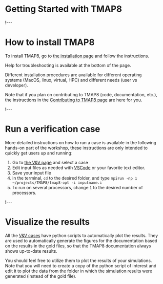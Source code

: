 # Getting Started with TMAP8

!---

# How to install TMAP8

To install TMAP8, go to [the installation page](installation.md) and follow the instructions.

Help for troubleshooting is available at the bottom of the page.

Different installation procedures are available for different operating systems (MacOS, linux, virtual, HPC) and different needs (user vs developer).

Note that if you plan on contributing to TMAP8 (code, documentation, etc.), the instructions in the [Contributing to TMAP8 page](getting_started/contributing.md) are here for you.

!---

# Run a verification case

More detailed instructions on how to run a case is available in the following hands-on part of the workshop, these instructions are only intended to quickly get users up and running:

1. Go to [the V&V page](verification_and_validation/index.md) and select a case
1. Edit input files as needed with [VSCode](development/VSCode.md) or your favorite text editor.
1. Save your input file
1. in the terminal, `cd` to the desired folder, and type `mpirun -np 1 ~/projects/TMAP8/tmap8-opt -i inputname.i`
1. To run on several processors, change `1` to the desired number of processors.

!---

# Visualize the results

All the [V&V cases](verification_and_validation/index.md) have python scripts to automatically plot the results. They are used to automatically generate the figures for the documentation based on the results in the gold files, so that the TMAP8 documentation always shows up-to-date results.

You should feel free to utilize them to plot the results of your simulations. Note that you will need to create a copy of the python script of interest and edit it to plot the data from the folder in which the simulation results were generated (instead of the gold file).

